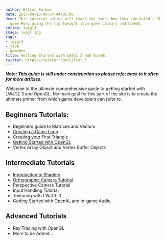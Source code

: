 ```yaml
---
author: Elliot Forbes
date: 2017-04-15T09:54:44+01:00
desc: This tutorial series will teach the users how they can build a 2D copy of the
  game Pong using the lightweight java game library and OpenGL
series: lwjgl3
image: lwjgl.jpg
tags:
- lwjgl3
- java
- gamedev
title: Getting Started with LWJGL 3 and OpenGL
twitter: https://twitter.com/Elliot_F
---
```


<p><b><i>Note: This guide is still under construction so please refer back to it often for more articles.</i></b></p>

<p>Welcome to the ultimate comprehensive guide to getting started with LWJGL 3 and OpenGL. My main goal for this part of the site is to create the ultimate primer from which game developers can refer to.</p>

## Beginners Tutorials:

<ul>

<li>Beginners guide to Matrices and Vectors</li>
<li><a href="/java/lwjgl3/lwjgl-3-fps-main-game-loop">Creating a Game Loop</a></li>
<li>Creating your First Triangle</li>
<li><a href="http://tutorialedge.net/initializing-opengl-with-lwjgl3-and-java">Getting Started with OpenGL</a></li>
<li>Vertex Array Object and Vertex Buffer Objects</li>
</ul>

## Intermediate Tutorials

<ul>
<li><a href="http://tutorialedge.net/getting-started-with-opengl-shaders">Introduction to Shaders</a></li>
<li><a href="http://tutorialedge.net/lwjgl-3-orthographic-camera-tutorial">Orthographic Camera Tutorial</a></li>
<li>Perspective Camera Tutorial</li>
<li>Input Handling Tutorial</li>
<li>Texturing with LWJGL 3</li>
<li>Getting Started with OpenAL and in-game Audio</li>
</ul>

## Advanced Tutorials

<ul>
<li>Ray Tracing with OpenGL</li>
<li>More to be Added...</li>
</ul>